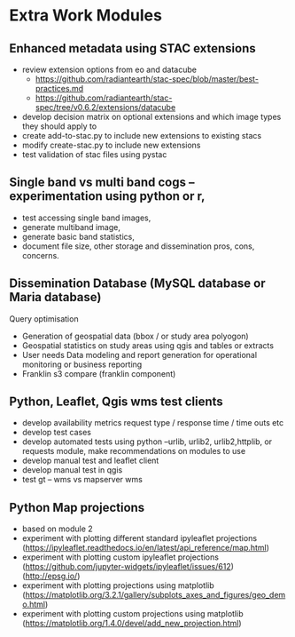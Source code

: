 # Extra Work Modules
## Enhanced metadata using STAC extensions
* review extension options from eo and datacube
    * https://github.com/radiantearth/stac-spec/blob/master/best-practices.md
    * https://github.com/radiantearth/stac-spec/tree/v0.6.2/extensions/datacube
* develop decision matrix on optional extensions and which image types they should apply to
* create add-to-stac.py to include new extensions to existing stacs
* modify create-stac.py to include new extensions
* test validation of stac files using pystac
## Single band vs multi band cogs – experimentation using python or r, 
* test accessing single band images, 
* generate multiband image, 
* generate basic band statistics, 
* document file size, other storage and dissemination pros, cons, concerns.
## Dissemination Database (MySQL database or Maria database)
Query optimisation 
* Generation of geospatial data (bbox / or study area polyogon)
* Geospatial statistics on study areas using qgis and tables or extracts
* User needs Data modeling and report generation for operational monitoring or business reporting
* Franklin s3 compare (franklin component)
## Python, Leaflet, Qgis wms test clients
* develop availability metrics request type / response time / time outs etc
* develop test cases
* develop automated tests using python –urlib, urlib2, urlib2,httplib, or requests module, make recommendations on modules to use
* develop manual test and leaflet client
* develop manual test in qgis
* test gt – wms vs mapserver wms
## Python Map projections
* based on module 2
* experiment with plotting different standard ipyleaflet projections (https://ipyleaflet.readthedocs.io/en/latest/api_reference/map.html)
* experiment with plotting custom ipyleaflet projections (https://github.com/jupyter-widgets/ipyleaflet/issues/612)  (http://epsg.io/)
* experiment with plotting projections using matplotlib (https://matplotlib.org/3.2.1/gallery/subplots_axes_and_figures/geo_demo.html)
* experiment with plotting custom projections using matplotlib (https://matplotlib.org/1.4.0/devel/add_new_projection.html)
